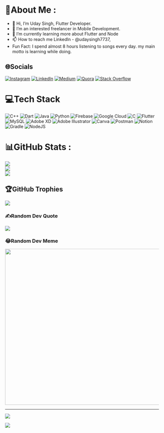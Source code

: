 # 💫About Me :
- 👋 Hi, I’m Uday Singh, Flutter Developer.
- 👀 I’m an interested freelancer in Mobile Development.
- 🌱 I’m currently learning more about Flutter and Node
- 📫 How to reach me LinkedIn - @udaysingh7737, 
- Fun Fact: I spend almost 8 hours listening to songs every day.
  my main motto is learning while doing.


## 🌐Socials
[![Instagram](https://img.shields.io/badge/Instagram-%23E4405F.svg?logo=Instagram&logoColor=white)](https://instagram.com/@udaysingh7737) [![LinkedIn](https://img.shields.io/badge/LinkedIn-%230077B5.svg?logo=linkedin&logoColor=white)](https://linkedin.com/in/udaysingh7737) [![Medium](https://img.shields.io/badge/Medium-12100E?logo=medium&logoColor=white)](https://medium.com/@udaysingh7737) [![Quora](https://img.shields.io/badge/Quora-%23B92B27.svg?logo=Quora&logoColor=white)](https://quora.com/profile/UDAY-SINGH-2494) [![Stack Overflow](https://img.shields.io/badge/-Stackoverflow-FE7A16?logo=stack-overflow&logoColor=white)]([https://stackoverflow.com/users/15871961](https://stackoverflow.com/users/15871961/uday-singh)) 

# 💻Tech Stack
![C++](https://img.shields.io/badge/c++-%2300599C.svg?style=for-the-badge&logo=c%2B%2B&logoColor=white) ![Dart](https://img.shields.io/badge/dart-%230175C2.svg?style=for-the-badge&logo=dart&logoColor=white) ![Java](https://img.shields.io/badge/java-%23ED8B00.svg?style=for-the-badge&logo=java&logoColor=white) ![Python](https://img.shields.io/badge/python-3670A0?style=for-the-badge&logo=python&logoColor=ffdd54) ![Firebase](https://img.shields.io/badge/firebase-%23039BE5.svg?style=for-the-badge&logo=firebase) ![Google Cloud](https://img.shields.io/badge/Google%20Cloud-%234285F4.svg?style=for-the-badge&logo=google-cloud&logoColor=white) ![C](https://img.shields.io/badge/c-%2300599C.svg?style=for-the-badge&logo=c&logoColor=white) ![Flutter](https://img.shields.io/badge/Flutter-%2302569B.svg?style=for-the-badge&logo=Flutter&logoColor=white) ![MySQL](https://img.shields.io/badge/mysql-%2300f.svg?style=for-the-badge&logo=mysql&logoColor=white) ![Adobe XD](https://img.shields.io/badge/Adobe%20XD-470137?style=for-the-badge&logo=Adobe%20XD&logoColor=#FF61F6) ![Adobe Illustrator](https://img.shields.io/badge/adobeillustrator-%23FF9A00.svg?style=for-the-badge&logo=adobeillustrator&logoColor=white) ![Canva](https://img.shields.io/badge/Canva-%2300C4CC.svg?style=for-the-badge&logo=Canva&logoColor=white) ![Postman](https://img.shields.io/badge/Postman-FF6C37?style=for-the-badge&logo=postman&logoColor=white) ![Notion](https://img.shields.io/badge/Notion-%23000000.svg?style=for-the-badge&logo=notion&logoColor=white) ![Gradle](https://img.shields.io/badge/Gradle-02303A.svg?style=for-the-badge&logo=Gradle&logoColor=white) ![NodeJS](https://img.shields.io/badge/node.js-6DA55F?style=for-the-badge&logo=node.js&logoColor=white)
# 📊GitHub Stats :
![](https://github-readme-stats.vercel.app/api?username=udaysingh7737&theme=default&hide_border=false&include_all_commits=false&count_private=false)<br/>
![](https://github-readme-streak-stats.herokuapp.com/?user=udaysingh7737&theme=default&hide_border=false)<br/>
![](https://github-readme-stats.vercel.app/api/top-langs/?username=udaysingh7737&theme=default&hide_border=false&include_all_commits=false&count_private=false&layout=compact)

## 🏆GitHub Trophies
![](https://github-profile-trophy.vercel.app/?username=udaysingh7737&theme=flat&no-frame=false&no-bg=false&margin-w=4)

### ✍️Random Dev Quote
![](https://quotes-github-readme.vercel.app/api?type=vetical&theme=light)

### 😂Random Dev Meme
<img src="https://random-memer.herokuapp.com/" width="512px"/>

---
[![](https://visitcount.itsvg.in/api?id=udaysingh7737&icon=2&color=1)](https://visitcount.itsvg.in)



<a href="https://visitcount.itsvg.in">
  <img src="https://visitcount.itsvg.in/api?id=UdaySingh7737&label=Profile%20Views&pretty=false" />
</a>

<!---
udaysingh7737/udaysingh7737 is a ✨ special ✨ repository because its `README.md` (this file) appears on your GitHub profile.
You can click the Preview link to take a look at your changes.
--->
